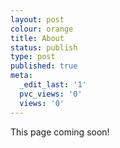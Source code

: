 ```yaml
---
layout: post
colour: orange
title: About
status: publish
type: post
published: true
meta:
  _edit_last: '1'
  pvc_views: '0'
  views: '0'
---
```

This page coming soon!
